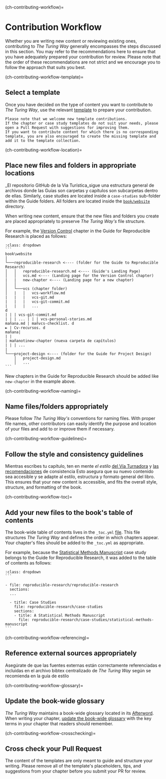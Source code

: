 (ch-contributing-workflow)=
# Contribution Workflow

Whether you are writing new content or reviewing existing ones, contributing to _The Turing Way_ generally encompasses the steps discussed in this section. You may refer to the recommendations here to ensure that you have adequately prepared your contribution for review. Please note that the order of these recommendations are not strict and we encourage you to follow the approach that suits you best.

(ch-contributing-workflow-template)=
## Select a template

Once you have decided on the type of content you want to contribute to _The Turing Way_, use the relevant [template](https://github.com/alan-turing-institute/the-turing-way/tree/main/book/templates) to prepare your contribution.

```{note}
Please note that we welcome new template contributions.
If the chapter or case study templates do not suit your needs, please open a Pull Request with suggestions for improving them.
If you want to contribute content for which there is no corresponding template, you are also encouraged to create the missing template and add it to the template collection.
```

(ch-contributing-workflow-location)=
## Place new files and folders in appropriate locations

_El repositorio GitHub de la Vía Turística_sigue una estructura general de archivos donde las Guías son carpetas y capítulos son subcarpetas dentro de ellas. Similarly, case studies are located inside a `case-studies` sub-folder within the Guide folders. All folders are located inside the [`book/website`](https://github.com/alan-turing-institute/the-turing-way/tree/main/book/website) directory.

When writing new content, ensure that the new files and folders you create are placed appropriately to preserve _The Turing Way's_ file structure.

For example, the [Version Control](https://the-turing-way.netlify.app/reproducible-research/vcs.html) chapter in the Guide for Reproducible Research is placed as follows:

````{admonition} Adding new files and folders
:class: dropdown
```
book\website
│
└───reproducible-research <---- (folder for the Guide to Reproducible Research)
│   │   reproducible-research.md <---- (Guide's Landing Page)
│   │   vcs.md <---- (Landing page for the Version Control chapter)
|   |   new-chapter <---- (Landing page for a new chapter)
│   │
│   └───vcs (chapter folder)
│   |   │   vcs-workflow.md
|   |   |   vcs-git.md
|   |   |   vcs-git-commit.md
|   |   |   ...
d
| | | vcs-git-commit.md
| | | ... | | | vcs-personal-stories.md
mañana.md | mañvcs-checklist. d
► | Cv-recursos. d
mañana|
| |
| mañanotinew-chapter (nueva carpeta de capítulos)
| | | ...
|    
└───project-design <---- (folder for the Guide for Project Design)
    │   project-design.md
    │   ...
```
````

New chapters in the Guide for Reproducible Research should be added like `new-chapter` in the example above.

(ch-contributing-workflow-naming)=
## Name files/folders appropriately

Please follow _The Turing Way's_ conventions for naming files. With proper file names, other contributors can easily identify the purpose and location of your files and add to or improve them if necessary.

(ch-contributing-workflow-guidelines)=
## Follow the style and consistency guidelines

Mientras escribes tu capítulo, ten en mente _el estilo_ [del Vía Turnadora](https://the-turing-way.netlify.app/community-handbook/style.html) y [las recomendaciones](https://the-turing-way.netlify.app/community-handbook/consistency.html) de consistencia Esto asegura que su nuevo contenido sea accesible y se adapte al estilo, estructura y formato general del libro. This ensures that your new content is accessible, and fits the overall style, structure, and formatting of the book.

(ch-contributing-workflow-toc)=
## Add your new files to the book's table of contents

The book-wide table of contents lives in the `_toc.yml` [file](https://github.com/alan-turing-institute/the-turing-way/blob/main/book/website/_toc.yml). This file structures _The Turing Way_ and defines the order in which chapters appear. Your chapter's files should be added to the `_toc.yml` as appropriate.

For example, because the [Statistical Methods Manuscript](https://the-turing-way.netlify.app/reproducible-research/case-studies/statistical-methods-manuscript.html) case study belongs to the Guide for Reproducible Research, it was added to the table of contents as follows:

````{admonition} Updating the book-wide table of contents
:class: dropdown
```

- file: reproducible-research/reproducible-research
  sections:
  ...

  - title: Case Studies
    file: reproducible-research/case-studies
    sections:
    - title: A Statistical Methods Manuscript
      file: reproducible-research/case-studies/statistical-methods-manuscript
```

````

(ch-contributing-workflow-referencing)=
## Reference external sources appropriately

Asegúrate de que las fuentes externas están correctamente referenciadas e incluidas en el archivo bibtex centralizado de _The Turing Way_ según se recomienda en la guía de estilo

(ch-contributing-workflow-glossary)=
## Update the book-wide glossary

_The Turing Way_ maintains a book-wide glossary located in its [Afterword](https://the-turing-way.netlify.app/afterword/glossary.html). When writing your chapter, [update the book-wide glossary](https://the-turing-way.netlify.app/community-handbook/style/style-more-styling.html) with the key terms in your chapter that readers should remember.

(ch-contributing-workflow-crosschecking)=
## Cross check your Pull Request

The content of the templates are only meant to guide and structure your writing. Please remove all of the template's placeholders, tips, and suggestions from your chapter before you submit your PR for review.
